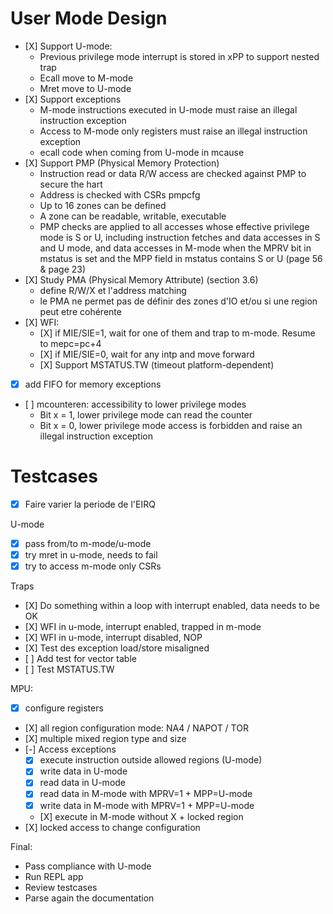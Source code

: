 # User Mode Design

- [X] Support U-mode:
    - Previous privilege mode interrupt is stored in xPP to support nested trap
    - Ecall move to M-mode
    - Mret move to U-mode
- [X] Support exceptions
    - M-mode instructions executed in U-mode must raise an illegal instruction exception
    - Access to M-mode only registers must raise an illegal instruction exception
    - ecall code when coming from U-mode in mcause
- [X] Support PMP (Physical Memory Protection)
    - Instruction read or data R/W access are checked against PMP to secure the hart
    - Address is checked with CSRs pmpcfg
    - Up to 16 zones can be defined
    - A zone can be readable, writable, executable
    - PMP checks are applied to all accesses whose effective privilege mode is S or U, including
      instruction fetches and data accesses in S and U mode, and data accesses in M-mode when the
      MPRV bit in mstatus is set and the MPP field in mstatus contains S or U (page 56 & page 23)
- [X] Study PMA (Physical Memory Attribute) (section 3.6)
    - define R/W/X et l'address matching
    - le PMA ne permet pas de définir des zones d'IO et/ou si une region peut etre cohérente
- [X] WFI:
    - [X] if MIE/SIE=1, wait for one of them and trap to m-mode. Resume to mepc=pc+4
    - [X] if MIE/SIE=0, wait for any intp and move forward
    - [X] Support MSTATUS.TW (timeout platform-dependent)
- [X] add FIFO for memory exceptions
- [ ] mcounteren: accessibility to lower privilege modes
    - Bit x = 1, lower privilege mode can read the counter
    - Bit x = 0, lower privilege mode access is forbidden and raise an illegal instruction exception

# Testcases

- [X] Faire varier la periode de l'EIRQ

U-mode
- [X] pass from/to m-mode/u-mode
- [X] try mret in u-mode, needs to fail
- [X] try to access m-mode only CSRs

Traps
- [X] Do something within a loop with interrupt enabled, data needs to be OK
- [X] WFI in u-mode, interrupt enabled, trapped in m-mode
- [X] WFI in u-mode, interrupt disabled, NOP
- [X] Test des exception load/store misaligned
- [ ] Add test for vector table
- [ ] Test MSTATUS.TW

MPU:
- [X] configure registers
- [X] all region configuration mode: NA4 / NAPOT / TOR
- [X] multiple mixed region type and size
- [-] Access exceptions
    - [X] execute instruction outside allowed regions (U-mode)
    - [X] write data in U-mode
    - [X] read data in U-mode
    - [X] read data in M-mode with MPRV=1 + MPP=U-mode
    - [X] write data in M-mode with MPRV=1 + MPP=U-mode
    - [X] execute in M-mode without X + locked region
- [X] locked access to change configuration

Final:
- Pass compliance with U-mode
- Run REPL app
- Review testcases
- Parse again the documentation
